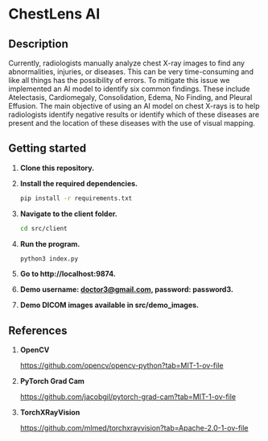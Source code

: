 # ChestLens AI

## Description

Currently, radiologists manually analyze chest X-ray images to find any abnormalities, injuries, or diseases. This can be very time-consuming and like all things has the possibility of errors. To mitigate this issue we implemented an AI model to identify six common findings. These include Atelectasis, Cardiomegaly, Consolidation, Edema, No Finding, and Pleural Effusion. The main objective of using an AI model on chest X-rays is to help radiologists identify negative results or identify which of these diseases are present and the location of these diseases with the use of visual mapping.

## Getting started

1. **Clone this repository.**

2. **Install the required dependencies.**
    ```sh
    pip install -r requirements.txt
    ```

3. **Navigate to the client folder.**
    ```sh
    cd src/client
    ```

4. **Run the program.**
    ```sh
    python3 index.py
    ```

5. **Go to http://localhost:9874.**

6. **Demo username: doctor3@gmail.com, password: password3.**

7. **Demo DICOM images available in src/demo_images.**

## References

1. **OpenCV**

    https://github.com/opencv/opencv-python?tab=MIT-1-ov-file

2. **PyTorch Grad Cam**

    https://github.com/jacobgil/pytorch-grad-cam?tab=MIT-1-ov-file

3. **TorchXRayVision**

    https://github.com/mlmed/torchxrayvision?tab=Apache-2.0-1-ov-file
